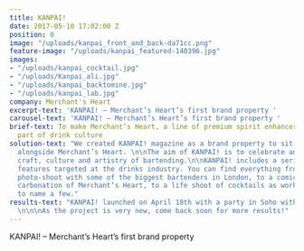 ```yaml
---
title: KANPAI!
date: 2017-05-10 17:02:00 Z
position: 0
image: "/uploads/kanpai_front_and_back-da71cc.png"
feature-image: "/uploads/kanpai_featured-140396.jpg"
images:
- "/uploads/kanpai_cocktail.jpg"
- "/uploads/Kanpai_ali.jpg"
- "/uploads/kanpai_backtomine.jpg"
- "/uploads/kanpai_lab.jpg"
company: Merchant's Heart
excerpt-text: 'KANPAI! – Merchant’s Heart’s first brand property '
carousel-text: 'KANPAI! – Merchant’s Heart’s first brand property '
brief-text: To make Merchant’s Heart, a line of premium spirit enhancers, an essential
  part of drink culture
solution-text: "We created KANPAI! magazine as a brand property to sit independently
  alongside Merchant’s Heart. \n\nThe aim of KANPAI! is to celebrate and inspire the
  craft, culture and artistry of bartending.\n\nKANPAI! includes a series of unique
  features targeted at the drinks industry. You can find everything from a stylish
  photo-shoot with some of the biggest bartenders in London, to a comic strip on the
  carbonation of Merchant’s Heart, to a life shoot of cocktails as works of art, just
  to name a few."
results-text: "KANPAI! launched on April 18th with a party in Soho with over 180 attendees.
  \n\n\nAs the project is very new, come back soon for more results!"
---
```


KANPAI! – Merchant’s Heart’s first brand property 